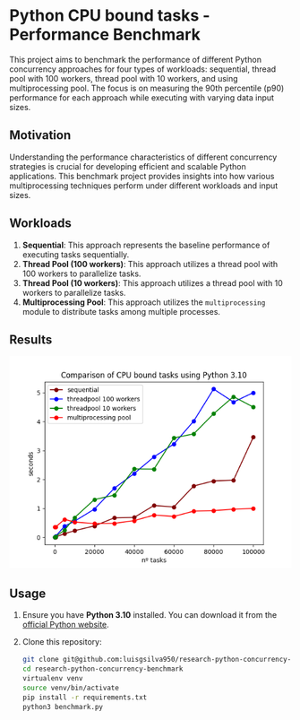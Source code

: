 # Python CPU bound tasks - Performance Benchmark

This project aims to benchmark the performance of different Python concurrency approaches for four types of workloads:
sequential, thread pool with 100 workers, thread pool with 10 workers, and using multiprocessing pool. The focus is on
measuring the 90th percentile (p90) performance for each approach while executing with varying data input sizes.

## Motivation

Understanding the performance characteristics of different concurrency strategies is crucial for developing efficient
and scalable Python applications. This benchmark project provides insights into how various multiprocessing techniques
perform under different workloads and input sizes.

## Workloads

1. **Sequential**: This approach represents the baseline performance of executing tasks sequentially.
2. **Thread Pool (100 workers)**: This approach utilizes a thread pool with 100 workers to parallelize tasks.
3. **Thread Pool (10 workers)**: This approach utilizes a thread pool with 10 workers to parallelize tasks.
4. **Multiprocessing Pool**: This approach utilizes the `multiprocessing` module to distribute tasks among multiple
   processes.

## Results

![Benchmark Image](python_cpu_bound_tasks.png) <!-- Replace with the actual path to your benchmark image -->

## Usage

1. Ensure you have **Python 3.10** installed. You can download it from
   the [official Python website](https://www.python.org/downloads/release).

2. Clone this repository:
   ```sh
   git clone git@github.com:luisgsilva950/research-python-concurrency-benchmark.git
   cd research-python-concurrency-benchmark
   virtualenv venv 
   source venv/bin/activate
   pip install -r requirements.txt
   python3 benchmark.py
